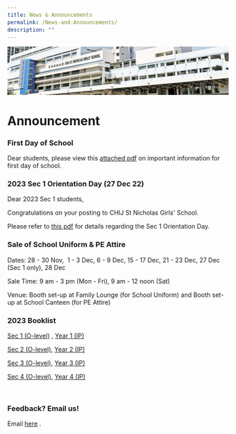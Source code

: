 ```yaml
---
title: News & Announcements
permalink: /News-and-Announcements/
description: ""
---
```

![](/images/Admissions_v2.jpg)


Announcement
============

### First Day of School

Dear students, please view this [attached pdf](http://chijstnicholasgirls-moe-edu-sg-admin.cwp.sg/qql/slot/u570/News%20&%20Announcements/2023%20First%20Day%20of%20School%20Info%20.pdf "Impt info for 1st day of school") on important information for first day of school. 

### 2023 Sec 1 Orientation Day (27 Dec 22)

Dear 2023 Sec 1 students,

Congratulations on your posting to CHIJ St Nicholas Girls' School.

Please refer to [this pdf](http://chijstnicholasgirls-moe-edu-sg-admin.cwp.sg/qql/slot/u522/Pop-ups/2023%20Sec%201%20Posting%20Result.pdf "Info for 2023 Sec 1 ") for details regarding the Sec 1 Orientation Day.

### Sale of School Uniform & PE Attire

Dates: 28 - 30 Nov,  1 - 3 Dec, 6 - 9 Dec, 15 - 17 Dec, 21 - 23 Dec, 27 Dec (Sec 1 only), 28 Dec

Sale Time: 9 am - 3 pm (Mon - Fri), 9 am - 12 noon (Sat)

Venue: Booth set-up at Family Lounge (for School Uniform) and Booth set-up at School Canteen (for PE Attire)

### 2023 Booklist

[Sec 1 (O-level)](http://chijstnicholasgirls-moe-edu-sg-admin.cwp.sg/qql/slot/u570/School%20Info%20Hub/2023%20Booklist%20(Sec)/Sec%201%20O-Level%20booklist.pdf "Sec 1 (O-level) Booklist") , [Year 1 (IP)](http://chijstnicholasgirls-moe-edu-sg-admin.cwp.sg/qql/slot/u570/School%20Info%20Hub/2023%20Booklist%20(Sec)/Year%201%20IP%20booklist.pdf "Year 1 (IP) Booklist")

[Sec 2 (O-level)](http://chijstnicholasgirls-moe-edu-sg-admin.cwp.sg/qql/slot/u570/School%20Info%20Hub/2023%20Booklist%20(Sec)/Sec%202%20O-Level%20booklist.pdf "Sec 2 (O-level) Booklist"), [Year 2 (IP)](http://chijstnicholasgirls-moe-edu-sg-admin.cwp.sg/qql/slot/u570/School%20Info%20Hub/2023%20Booklist%20(Sec)/Year%202%20IP%20booklist.pdf "Year 2 (IP) Booklist")

[Sec 3 (O-level)](http://chijstnicholasgirls-moe-edu-sg-admin.cwp.sg/qql/slot/u570/School%20Info%20Hub/2023%20Booklist%20(Sec)/Sec%203%20O-Level%20booklist.pdf "Sec 3 (O-level) Booklist"), [Year 3 (IP)](http://chijstnicholasgirls-moe-edu-sg-admin.cwp.sg/qql/slot/u570/School%20Info%20Hub/2023%20Booklist%20(Sec)/Year%203%20IP%20booklist.pdf "Year 3 (IP) Booklist")

[Sec 4 (O-level)](http://chijstnicholasgirls-moe-edu-sg-admin.cwp.sg/qql/slot/u570/School%20Info%20Hub/2023%20Booklist%20(Sec)/Sec%204%20O-Level%20booklist.pdf "Sec 4 (O-level) Booklist"), [Year 4 (IP)](http://chijstnicholasgirls-moe-edu-sg-admin.cwp.sg/qql/slot/u570/School%20Info%20Hub/2023%20Booklist%20(Sec)/Year%204%20IP%20booklist.pdf "Year 4 (IP) Booklist")

 [](http://chijstnicholasgirls-moe-edu-sg-admin.cwp.sg/qql/slot/u570/School%20Info%20Hub/2023%20Booklist%20(Sec)/Year%204%20IP%20booklist.pdf "Year 4 (IP) Booklist")

### Feedback? Email us!

Email [here](mailto:chijsng_sec@moe.edu.sg) .